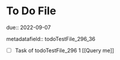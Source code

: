 # To Do File

due:: 2022-09-07

metadatafield:: todoTestFile_296_36

- [ ] Task of todoTestFile_296 1 [[Query me]]
